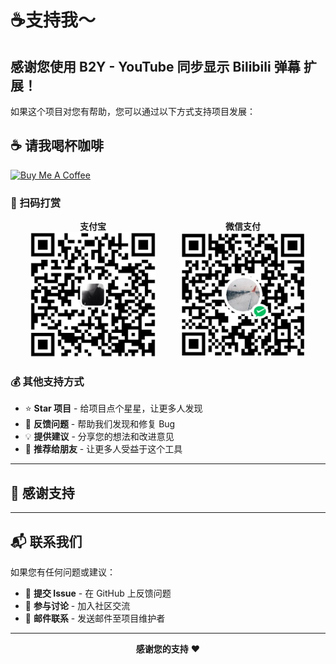 # ☕️支持我～

感谢您使用 **B2Y - YouTube 同步显示 Bilibili 弹幕** 扩展！
---
如果这个项目对您有帮助，您可以通过以下方式支持项目发展：
## ☕ 请我喝杯咖啡


[![Buy Me A Coffee](https://cdn.buymeacoffee.com/buttons/v2/default-yellow.png)](https://www.buymeacoffee.com/ahaduoduoduo)
### 📱 扫码打赏

<div style="display: flex; justify-content: center; gap: 40px; flex-wrap: wrap;">
  <div style="text-align: center;">
    <strong>支付宝</strong><br>
    <img src="assets/alipay-qr.png" alt="支付宝收款码" width="200" height="200">
  </div>
  <div style="text-align: center;">
    <strong>微信支付</strong><br>
    <img src="assets/wechat-qr.png" alt="微信收款码" width="200" height="200">
  </div>
</div>

### 💰 其他支持方式

- ⭐ **Star 项目** - 给项目点个星星，让更多人发现
- 🐛 **反馈问题** - 帮助我们发现和修复 Bug
- 💡 **提供建议** - 分享您的想法和改进意见
- 📢 **推荐给朋友** - 让更多人受益于这个工具

---

## 🙏 感谢支持

---

## 📬 联系我们

如果您有任何问题或建议：

- 📝 **提交 Issue** - 在 GitHub 上反馈问题
- 💬 **参与讨论** - 加入社区交流
- 📧 **邮件联系** - 发送邮件至项目维护者

---

<div align="center">

**感谢您的支持** ❤️

</div>